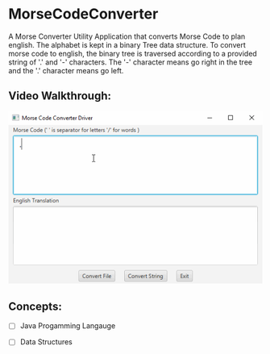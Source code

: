 # MorseCodeConverter
A Morse Converter Utility Application that converts Morse Code to plan english.
The alphabet is kept in a binary Tree data structure. To convert morse code to english, the binary tree is traversed according to a provided string of
'.' and '-' characters. The '-' character means go right in the tree and the '.' character means go left. 
## Video Walkthrough:
<img src='MorseWalkthrough_3.gif' title='Video Walkthrough' width='' alt='Video Walkthrough' />

## Concepts:
* [ ] Java Progamming Langauge
* [ ] Data Structures

